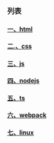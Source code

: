 ### 列表

####  [一、html](./html/text/home.md)

####  [二.、css](./css/text/home.md)

#### [三、js](./js/text/home.md)

#### [四、nodejs](./node/text/home.md)

####  [五、ts](./ts/text/home.md)

#### [六、webpack](./webpack/text/home.md)

#### [七、linux](./linux/text/home.md)

